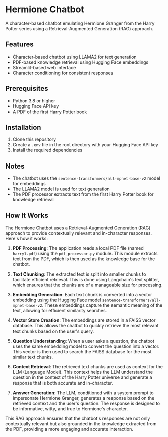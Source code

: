 # Hermione Chatbot

A character-based chatbot emulating Hermione Granger from the Harry Potter series using a Retrieval-Augmented Generation (RAG) approach.

## Features

- Character-based chatbot using LLAMA2 for text generation
- PDF-based knowledge retrieval using Hugging Face embeddings
- Streamlit-based web interface
- Character conditioning for consistent responses

## Prerequisites

- Python 3.8 or higher
- Hugging Face API key
- A PDF of the first Harry Potter book 

## Installation

1. Clone this repository
2. Create a `.env` file in the root directory with your Hugging Face API key
3. Install the required dependencies

## Notes

- The chatbot uses the `sentence-transformers/all-mpnet-base-v2` model for embeddings
- The LLAMA2 model is used for text generation
- The PDF processor extracts text from the first Harry Potter book for knowledge retrieval

## How It Works

The Hermione Chatbot uses a Retrieval-Augmented Generation (RAG) approach to provide contextually relevant and in-character responses. Here's how it works:

1. **PDF Processing**: The application reads a local PDF file (named `harry1.pdf`) using the `pdf_processor.py` module. This module extracts text from the PDF, which is then used as the knowledge base for the chatbot.

2. **Text Chunking**: The extracted text is split into smaller chunks to facilitate efficient retrieval. This is done using Langchain's text splitter, which ensures that the chunks are of a manageable size for processing.

3. **Embedding Generation**: Each text chunk is converted into a vector embedding using the Hugging Face model `sentence-transformers/all-mpnet-base-v2`. These embeddings capture the semantic meaning of the text, allowing for efficient similarity searches.

4. **Vector Store Creation**: The embeddings are stored in a FAISS vector database. This allows the chatbot to quickly retrieve the most relevant text chunks based on the user's query.

5. **Question Understanding**: When a user asks a question, the chatbot uses the same embedding model to convert the question into a vector. This vector is then used to search the FAISS database for the most similar text chunks.

6. **Context Retrieval**: The retrieved text chunks are used as context for the LLM (Language Model). This context helps the LLM understand the question in the context of the Harry Potter universe and generate a response that is both accurate and in-character.

7. **Answer Generation**: The LLM, conditioned with a system prompt to impersonate Hermione Granger, generates a response based on the retrieved context and the user's question. The response is designed to be informative, witty, and true to Hermione's character.

This RAG approach ensures that the chatbot's responses are not only contextually relevant but also grounded in the knowledge extracted from the PDF, providing a more engaging and accurate interaction.
